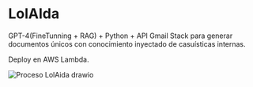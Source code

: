 # LolAIda
GPT-4(FineTunning + RAG) + Python + API Gmail Stack para generar documentos únicos con conocimiento inyectado de casuísticas internas.

Deploy en AWS Lambda.

![Proceso LolAida drawio](https://github.com/user-attachments/assets/89a5c50e-c7ae-4522-afc2-d5077a98230a)
